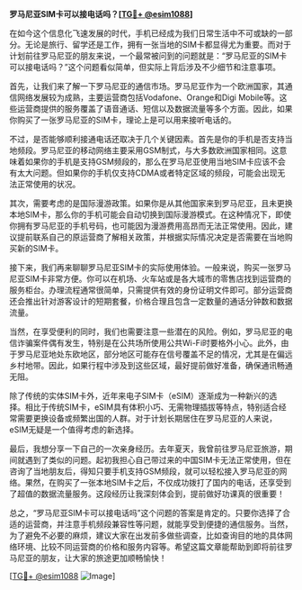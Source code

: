 **罗马尼亚SIM卡可以接电话吗？[[TG💪+ @esim1088](https://t.me/s/esim1088)]**

在如今这个信息化飞速发展的时代，手机已经成为我们日常生活中不可或缺的一部分。无论是旅行、留学还是工作，拥有一张当地的SIM卡都显得尤为重要。而对于计划前往罗马尼亚的朋友来说，一个最常被问到的问题就是：“罗马尼亚的SIM卡可以接电话吗？”这个问题看似简单，但实际上背后涉及不少细节和注意事项。

首先，让我们来了解一下罗马尼亚的通信市场。罗马尼亚作为一个欧洲国家，其通信网络发展较为成熟，主要运营商包括Vodafone、Orange和Digi Mobile等。这些运营商提供的服务覆盖了语音通话、短信以及数据流量等多个方面。因此，如果你购买了一张罗马尼亚的SIM卡，理论上是可以用来接听电话的。

不过，是否能够顺利接通电话还取决于几个关键因素。首先是你的手机是否支持当地频段。罗马尼亚的移动网络主要采用GSM制式，与大多数欧洲国家相同。这意味着如果你的手机是支持GSM频段的，那么在罗马尼亚使用当地SIM卡应该不会有太大问题。但如果你的手机仅支持CDMA或者特定区域的频段，可能会出现无法正常使用的状况。

其次，需要考虑的是国际漫游政策。如果你是从其他国家来到罗马尼亚，且未更换本地SIM卡，那么你的手机可能会自动切换到国际漫游模式。在这种情况下，即使你拥有罗马尼亚的手机号码，也可能因为漫游费用高昂而无法正常使用。因此，建议提前联系自己的原运营商了解相关政策，并根据实际情况决定是否需要在当地购买新的SIM卡。

接下来，我们再来聊聊罗马尼亚SIM卡的实际使用体验。一般来说，购买一张罗马尼亚SIM卡非常方便。你可以在机场、火车站或是各大城市的零售店找到运营商的服务柜台。办理流程通常很简单，只需提供有效的身份证明文件即可。部分运营商还会推出针对游客设计的短期套餐，价格合理且包含一定数量的通话分钟数和数据流量。

当然，在享受便利的同时，我们也需要注意一些潜在的风险。例如，罗马尼亚的电信诈骗案件偶有发生，特别是在公共场所使用公共Wi-Fi时要格外小心。此外，由于罗马尼亚地处东欧地区，部分地区可能存在信号覆盖不足的情况，尤其是在偏远乡村地带。因此，如果行程中涉及到这些区域，最好提前做好准备，确保通讯畅通无阻。

除了传统的实体SIM卡外，近年来电子SIM卡（eSIM）逐渐成为一种新兴的选择。相比于传统SIM卡，eSIM具有体积小巧、无需物理插拔等特点，特别适合经常需要更换设备或频繁出国的人群。对于计划长期居住在罗马尼亚的人来说，eSIM无疑是一个值得考虑的新选择。

最后，我想分享一下自己的一次亲身经历。去年夏天，我曾前往罗马尼亚旅游，期间就遇到了类似的问题。起初我担心自己带过来的中国SIM卡无法正常使用，但在咨询了当地朋友后，得知只要手机支持GSM频段，就可以轻松接入罗马尼亚的网络。果然，在购买了一张本地SIM卡之后，不仅成功拨打了国内的电话，还享受到了超值的数据流量服务。这段经历让我深刻体会到，提前做好功课真的很重要！

总之，“罗马尼亚SIM卡可以接电话吗”这个问题的答案是肯定的。只要你选择了合适的运营商，并注意手机频段兼容性等问题，就能享受到便捷的通信服务。当然，为了避免不必要的麻烦，建议大家在出发前多做些调查，比如查询目的地的具体网络环境、比较不同运营商的价格和服务内容等。希望这篇文章能帮助到即将前往罗马尼亚的朋友，让大家的旅途更加顺畅愉快！

[[TG💪+ @esim1088](https://t.me/s/esim1088) ![Image](https://i.postimg.cc/4NQfJmqS/Snipaste-2025-05-13-00-14-12.png)]